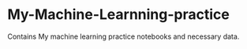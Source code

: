 # My-Machine-Learnning-practice
Contains My machine learning practice notebooks and necessary data.

